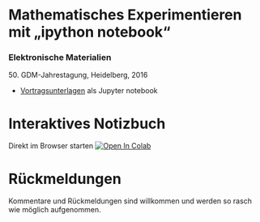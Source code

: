 # Mathematisches Experimentieren mit „ipython notebook“ 
### Elektronische Materialien 
<p>50. GDM-Jahrestagung, Heidelberg, 2016</p>

- [Vortragsunterlagen](Ping_Pong.ipynb)
 als Jupyter notebook 

Interaktives Notizbuch
======================

Direkt im Browser starten [![Open In Colab](https://colab.research.google.com/assets/colab-badge.svg)](https://colab.research.google.com/github/mgje/PIUMP/blob/master/GDM2016/Ping_Pong.ipynb)


Rückmeldungen
=============
Kommentare und Rückmeldungen sind willkommen und werden so rasch wie möglich aufgenommen.
